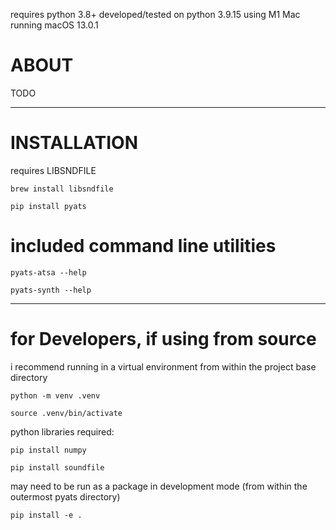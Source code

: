 requires python 3.8+
developed/tested on python 3.9.15 using M1 Mac running macOS 13.0.1

# ABOUT

TODO

---

# INSTALLATION

requires LIBSNDFILE

`brew install libsndfile`

`pip install pyats`

# included command line utilities

`pyats-atsa --help`

`pyats-synth --help`

---

# for Developers, if using from source

i recommend running in a virtual environment from within the project base directory

`python -m venv .venv`

`source .venv/bin/activate`


python libraries required: 

`pip install numpy`

`pip install soundfile`

may need to be run as a package in development mode
(from within the outermost pyats directory)

`pip install -e .`